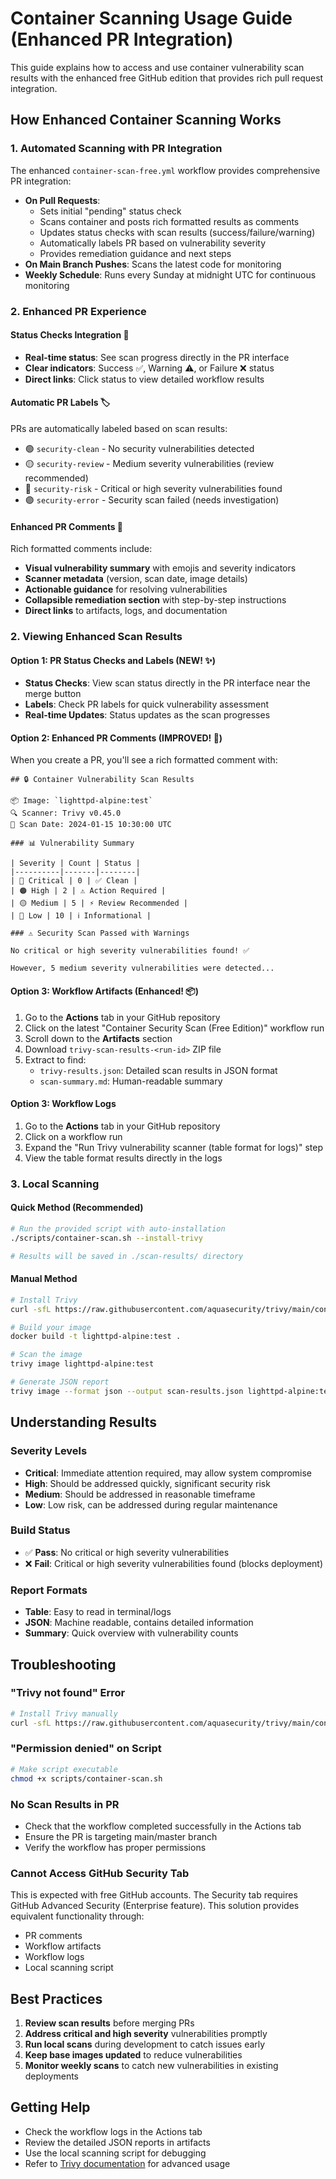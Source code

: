 # Container Scanning Usage Guide (Enhanced PR Integration)

This guide explains how to access and use container vulnerability scan results with the enhanced free GitHub edition that provides rich pull request integration.

## How Enhanced Container Scanning Works

### 1. Automated Scanning with PR Integration
The enhanced `container-scan-free.yml` workflow provides comprehensive PR integration:
- **On Pull Requests**: 
  - Sets initial "pending" status check
  - Scans container and posts rich formatted results as comments
  - Updates status checks with scan results (success/failure/warning)
  - Automatically labels PR based on vulnerability severity
  - Provides remediation guidance and next steps
- **On Main Branch Pushes**: Scans the latest code for monitoring
- **Weekly Schedule**: Runs every Sunday at midnight UTC for continuous monitoring

### 2. Enhanced PR Experience

#### Status Checks Integration 🔄
- **Real-time status**: See scan progress directly in the PR interface
- **Clear indicators**: Success ✅, Warning ⚠️, or Failure ❌ status
- **Direct links**: Click status to view detailed workflow results

#### Automatic PR Labels 🏷️
PRs are automatically labeled based on scan results:
- 🟢 `security-clean` - No security vulnerabilities detected
- 🟡 `security-review` - Medium severity vulnerabilities (review recommended)
- 🔴 `security-risk` - Critical or high severity vulnerabilities found
- 🟣 `security-error` - Security scan failed (needs investigation)

#### Enhanced PR Comments 💬
Rich formatted comments include:
- **Visual vulnerability summary** with emojis and severity indicators
- **Scanner metadata** (version, scan date, image details)
- **Actionable guidance** for resolving vulnerabilities
- **Collapsible remediation section** with step-by-step instructions
- **Direct links** to artifacts, logs, and documentation

### 2. Viewing Enhanced Scan Results

#### Option 1: PR Status Checks and Labels (NEW! ✨)
- **Status Checks**: View scan status directly in the PR interface near the merge button
- **Labels**: Check PR labels for quick vulnerability assessment
- **Real-time Updates**: Status updates as the scan progresses

#### Option 2: Enhanced PR Comments (IMPROVED! 🎨)
When you create a PR, you'll see a rich formatted comment with:
```
## 🔒 Container Vulnerability Scan Results

📦 Image: `lighttpd-alpine:test`
🔍 Scanner: Trivy v0.45.0
📅 Scan Date: 2024-01-15 10:30:00 UTC

### 📊 Vulnerability Summary

| Severity | Count | Status |
|----------|-------|--------|
| 🔴 Critical | 0 | ✅ Clean |
| 🟠 High | 2 | ⚠️ Action Required |
| 🟡 Medium | 5 | ⚡ Review Recommended |
| 🔵 Low | 10 | ℹ️ Informational |

### ⚠️ Security Scan Passed with Warnings

No critical or high severity vulnerabilities found! ✅

However, 5 medium severity vulnerabilities were detected...
```

#### Option 3: Workflow Artifacts (Enhanced! 📦)
1. Go to the **Actions** tab in your GitHub repository
2. Click on the latest "Container Security Scan (Free Edition)" workflow run
3. Scroll down to the **Artifacts** section
4. Download `trivy-scan-results-<run-id>` ZIP file
5. Extract to find:
   - `trivy-results.json`: Detailed scan results in JSON format
   - `scan-summary.md`: Human-readable summary

#### Option 3: Workflow Logs
1. Go to the **Actions** tab in your GitHub repository
2. Click on a workflow run
3. Expand the "Run Trivy vulnerability scanner (table format for logs)" step
4. View the table format results directly in the logs

### 3. Local Scanning

#### Quick Method (Recommended)
```bash
# Run the provided script with auto-installation
./scripts/container-scan.sh --install-trivy

# Results will be saved in ./scan-results/ directory
```

#### Manual Method
```bash
# Install Trivy
curl -sfL https://raw.githubusercontent.com/aquasecurity/trivy/main/contrib/install.sh | sh -s -- -b /usr/local/bin

# Build your image
docker build -t lighttpd-alpine:test .

# Scan the image
trivy image lighttpd-alpine:test

# Generate JSON report
trivy image --format json --output scan-results.json lighttpd-alpine:test
```

## Understanding Results

### Severity Levels
- **Critical**: Immediate attention required, may allow system compromise
- **High**: Should be addressed quickly, significant security risk
- **Medium**: Should be addressed in reasonable timeframe
- **Low**: Low risk, can be addressed during regular maintenance

### Build Status
- ✅ **Pass**: No critical or high severity vulnerabilities
- ❌ **Fail**: Critical or high severity vulnerabilities found (blocks deployment)

### Report Formats
- **Table**: Easy to read in terminal/logs
- **JSON**: Machine readable, contains detailed information
- **Summary**: Quick overview with vulnerability counts

## Troubleshooting

### "Trivy not found" Error
```bash
# Install Trivy manually
curl -sfL https://raw.githubusercontent.com/aquasecurity/trivy/main/contrib/install.sh | sh -s -- -b /usr/local/bin
```

### "Permission denied" on Script
```bash
# Make script executable
chmod +x scripts/container-scan.sh
```

### No Scan Results in PR
- Check that the workflow completed successfully in the Actions tab
- Ensure the PR is targeting main/master branch
- Verify the workflow has proper permissions

### Cannot Access GitHub Security Tab
This is expected with free GitHub accounts. The Security tab requires GitHub Advanced Security (Enterprise feature). This solution provides equivalent functionality through:
- PR comments
- Workflow artifacts  
- Workflow logs
- Local scanning script

## Best Practices

1. **Review scan results** before merging PRs
2. **Address critical and high severity** vulnerabilities promptly  
3. **Run local scans** during development to catch issues early
4. **Keep base images updated** to reduce vulnerabilities
5. **Monitor weekly scans** to catch new vulnerabilities in existing deployments

## Getting Help

- Check the workflow logs in the Actions tab
- Review the detailed JSON reports in artifacts
- Use the local scanning script for debugging
- Refer to [Trivy documentation](https://aquasecurity.github.io/trivy/) for advanced usage